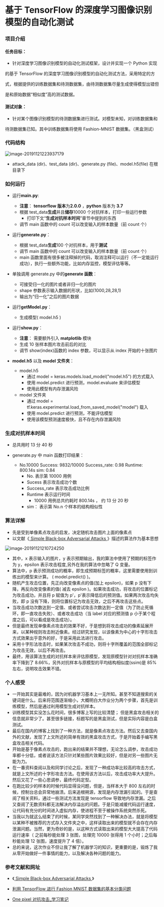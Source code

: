 # 基于 TensorFlow 的深度学习图像识别模型的自动化测试

### 项目介绍

#### 任务目标：

- 针对深度学习图像识别模型的自动化测试框架，设计并实现一个 Python 实现

的基于 TensorFlow 的深度学习图像识别模型的自动化测试方法，采用特定的方

式，根据提供的训练数据集和待测数据集，由待测数据集尽量生成使得模型出错但

是和原始数据“相似度”高的测试数据。

#### 测试对象：

- 针对某个图像识别模型的待测数据集进行测试。对模型未知，对训练数据集和

待测数据集已知。其中训练数据集将使用 Fashion-MNIST 数据集。（黑盒测试）

### 代码结构

![image-20191121223937179](C:\Users\SKY\AppData\Roaming\Typora\typora-user-images\image-20191121223937179.png)

- attack_data (dir)、test_data (dir)、generate.py (file)、model.h5(file) 在根目录下

### 如何运行

- 运行**main.py**:

  - **注意**： **tensorflow 版本**为**2.0.0** ，**python** 版本为 **3.7**
  - 根据 test_data**生成**并且**储存**10000 个对抗样本，打印一些运行参数
    - 打印下文“**生成对抗样本时间**”章节中提到的东西
  - 调节 main 函数中的 count 可以改变输入的样本数量（前 count 个）

- 运行**generate.py**：
  - 根据 test_data**生成**100 个对抗样本，用于**测试**
  - 调节 main 函数中的 count 可以改变输入的样本数量（前 count 个）
  - main 函数里面有很多被注释掉的代码，取消注释可以运行（不一定能运行成功），执行一些额外功能，比如内存监控，模型评估等等。
- 单独调用 generate.py 中的**generate 函数**：
  - 可接受归一化的图片或者非归一化的图片
  - shape 参数表示输入数据的形状，比如(1000,28,28,1)
  - 输出为“归一化”之后的图片数据
- 运行**getModel.py**：
  - 生成模型( model.h5 )
- 运行**show.py**：
  - **注意**： 需要额外引入 **matplotlib** 模块
  - 生成 10 张样本图片攻击前后的对比
  - 调节 show(index)函数的 index 参数，可以显示从 index 开始的十张图片
- **model.h5** 以及 **model 文件夹**：
  - model.h5
    - 通过 model = keras.models.load_model("model.h5") 的方式载入
    - 使用 model.predict 进行预测，model.evaluate 来评估模型
    - 使用此模型有内存泄漏风险
  - model 文件夹
    - 通过 model = tf.keras.experimental.load_from_saved_model("model") 载入
    - 使用 model.predict 进行预测，不能评估模型
    - 使用该模型预测速度极快，且不存在内存泄漏风险

### 生成对抗样本时间

- 总共用时 13 分 40 秒

- generate.py 中 main 函数打印结果：
  - No.10000 Success: 9832/10000 Success_rate: 0.98 Runtime: 800.14s sim: 0.84
    - No. 表示第 10000 用例
    - Sucess 表示攻击成功个数
    - Success_rate 表示攻击成功比例
    - Runtime 表示运行时间
      - 10000 用例总共约耗时 800.14s ， 约 13 分 20 秒
    - sim： 表示第 No.n 个样本的结构相似性

### 算法详解

- 先是受到单像素点攻击的启发，决定随机攻击图片上面的像素点
- 以文献《[ Simple Black-box Adversarial Attacks ](http://proceedings.mlr.press/v97/guo19a/guo19a.pdf)》描述的算法作为基本思想

![image-20191121210724250](C:\Users\SKY\AppData\Roaming\Typora\typora-user-images\image-20191121210724250.png)

- 其中，x 表示输入的图片，y 表示预期输出，我的算法中使用了预期的标签作为 y，epsilon 表示攻击程度,另外在我的算法中忽略了 Q 变量。
- 算法中，p 表示预测成功的概率，即生成预期标签的概率，这里需要使用到训练出的模型来计算。 ( model.predict() )。
- 随机产生攻击位置，先正向改变像素点的值(加上 epsilon)，如果 p 没有下降，再反向改变像素的值( 减去 epsilon )。如果攻击成功，将攻击的位置标记为攻击成功，并且将 p 赋值为 p'，p'表示降低后的预测值。如果两次攻击均失败，即 p 没有下降，则将位置标记为攻击无效，之后不再攻击这些点。
- 当攻击成功次数达到一定值、或者尝试攻击次数达到一定值（为了防止死循环，即一直攻击失败）、或者攻击成功（当 label 对应的预测值 p 小于某个程度之后，可以看成是攻击成功）。
- 但是最终发现单像素点攻击的效果不好，于是想到将攻击成功的像素延展开来，以某种规则攻击附近像素。经过研究发现，以该像素为中心的十字形攻击方式效果出乎意外的好，于是采用此法进行攻击。
- 采用十字形法攻击时，如果某次攻击不成功，则将十字所覆盖的范围全部标记为攻击无效，以后不再攻击。
- 最终，用该算法生成的对抗样本来评估原模型，发现原模型针对对抗样本准确率下降到了 8.66%，另外对抗样本与原模型的平均结构相似度(ssim)是 85%左右，说明攻击效果不错。

### 个人感受

- 一开始其实是最难的，因为对机器学习基本上一无所知。甚至不知道搜索的关键词是什么。后来将范围逐渐缩小，大概明白大作业分为两个步骤，首先是训练模型，然后是通过利用模型生成对抗样本。
- 训练模型其实没怎么花时间，很多博客上写的比较清楚； 但是黑盒攻击相关的信息就非常少了。甚至很多链接，标题写的是黑盒测试，但是实际内容是白盒测试。
- 最后在国内的博客上找到了一种方法，就是像素点攻击方法。然后又去查国内外的文献，发现了上文所述的简单有效的黑盒攻击方式，于是开始着手编写黑盒攻击相关代码。
- 开始是基于像素点攻击的，跑出来的结果并不理想，无论怎么调参，攻击成功率都十分低，或者说该方法只针对某些图片效果比较好，但是对另一些图片无能为力。
- 在一番资料查阅以及和同学讨论之后，发现了一种成功率比较高的攻击方式，就是上文所述的十字形攻击方法。在使用该方法以后，攻击成功率大大提升。然后又花了一些心思调参，最终代码定型。
- 在跑比较少的样本的时候代码显得没问题，但是，当样本大于 800 左右的时候，控制台总会异常地崩溃。后来追根朔源，发现是内存泄漏引起的。于是查阅了相关资料，通过一些测试方法发现是 tensorflow 导致地内存泄漏。之后又查阅了无数资料都无法解决内存溢出的问题。于是只能减缓代码运行速度，让代码有充分的时间进入虚拟内存，使进程不至于被操作系统突然杀死。
- 当我以为就这么结束了的时候，某同学突然找到了一种解决办法，就是将模型以某种不被推荐的方式存入文件夹之中，这样读取出来的模型就不会存在内存泄漏问题。当然，更为奇妙的是，以这种方式读取出来的模型大大提高了代码运行速率（ 之前每秒能处理 3 张图，处理完 10000 张得用 1 个小时；之后每秒能处理 12 张图，速度提升了 4 倍）。
- 总的来说，这次作业不但让我了解了机器学习的知识，更重要的是，锻炼了我从零开始做好一件事情的能力，以及解决各种问题的能力。

### 参考文献和网址

- 《[ Simple Black-box Adversarial Attacks ](http://proceedings.mlr.press/v97/guo19a/guo19a.pdf)》

- [利用 TensorFlow 进行 Fashion MNIST 数据集的基本分类问题](https://blog.csdn.net/m0_37393514/article/details/81010587)

- [One pixel 对抗攻击\_学习笔记](https://blog.csdn.net/qq_35414569/article/details/82148305)
